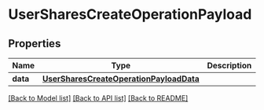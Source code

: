 # UserSharesCreateOperationPayload

## Properties
Name | Type | Description | Notes
------------ | ------------- | ------------- | -------------
**data** | [**UserSharesCreateOperationPayloadData**](UserSharesCreateOperationPayloadData.md) |  | 

[[Back to Model list]](../README.md#documentation-for-models) [[Back to API list]](../README.md#documentation-for-api-endpoints) [[Back to README]](../README.md)


